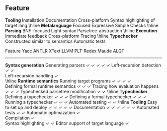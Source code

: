 






Feature
--------
**Tooling**
Installation
Documentation
Cross-platform
Syntax highlighting of target lang
\hline
**Metalanguage**
Focused
Expressive
Simple
Checks
\hline
**Parsing**
BNF-focused
Light syntax
Parsetree-abstraction
\hline
**Execution**
Immediate feedback
Cross-platform
Tracing
\hline
**Typechecker**
Constructed similar to semantics
Automatic tests









Feature					 Yacc	 ANTLR	 XText	 LLVM	 PLT-Redex	 Maude	 ALGT
-------					------	-------	-------	------	-----------	-------	------
**Syntax generation**
Generating parsers			✓	✓	✓		✓			✓
Left-recursion detection		✓							✓									
Left-recursion handling			✓							
\hline
**Runtime semantics**
Running target programs					✓		✓		✓	✓			
Defining formal runtime semantics					✓		✓	✓
Tracing how evaluation happens						✓		✓	✓
Typechecked parsetree modification					✓			✓
\hline
**Typechecker**
 Defining a typechecker						✓		✓	✓
Defining a formal typechecker						✓		✓	✓	
Running a typechecker							✓		✓	✓
Automated testing 					✓			✓
\hline
**Tooling**
Easy to set up and deploy		✓		✓	✓			✓	✓
Documentation				✓	✓	✓	✓			✓	✓
Automated tests								✓			✓
Automatic optimazation						✓				
Compilation							✓				
Syntax highlighting			✓					✓
Editor support of target language			✓






